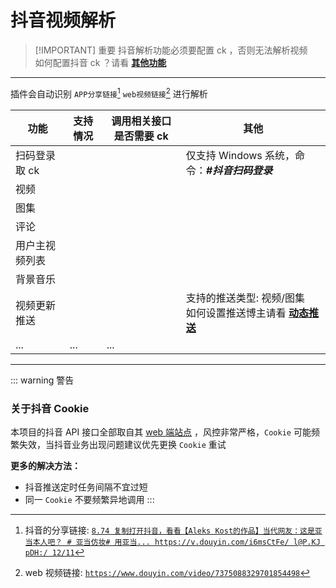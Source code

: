 # 抖音视频解析

> [!IMPORTANT] 重要
> 抖音解析功能必须要配置 ck ，否则无法解析视频<br>如何配置抖音 ck ？请看 [**其他功能**](../other.md#配置不同平台的-cookies)
>

---

插件会自动识别 `APP分享链接`[^1] `web视频链接`[^2] 进行解析<br>

| 功能           | 支持情况 | 调用相关接口是否需要 ck | 其他                                                                        |
| -------------- | -------- | ----------------------- | --------------------------------------------------------------------------- |
| 扫码登录取 ck  | <i class="fa-solid fa-check fa-shake fa-lg" style="color: #58fe79;"></i>       |                         | 仅支持 Windows 系统，命令：**_#抖音扫码登录_**                                   |
| 视频           | <i class="fa-solid fa-check fa-shake fa-lg" style="color: #58fe79;"></i>       | <i class="fa-solid fa-check fa-shake fa-lg" style="color: #ff0000;"></i>                      |                                                                             |
| 图集           | <i class="fa-solid fa-check fa-shake fa-lg" style="color: #58fe79;"></i>       | <i class="fa-solid fa-check fa-shake fa-lg" style="color: #ff0000;"></i>                      |                                                                             |
| 评论           | <i class="fa-solid fa-check fa-shake fa-lg" style="color: #58fe79;"></i>       | <i class="fa-solid fa-check fa-shake fa-lg" style="color: #ff0000;"></i>                      |                                                                             |
| 用户主视频列表 | <i class="fa-solid fa-check fa-shake fa-lg" style="color: #58fe79;"></i>       | <i class="fa-solid fa-check fa-shake fa-lg" style="color: #ff0000;"></i>                      |                                                                             |
| 背景音乐           | <i class="fa-solid fa-check fa-shake fa-lg" style="color: #58fe79;"></i>       | <i class="fa-solid fa-check fa-shake fa-lg" style="color: #ff0000;"></i>                      |                                                                             |
| 视频更新推送   | <i class="fa-solid fa-check fa-shake fa-lg" style="color: #58fe79;"></i>       | <i class="fa-solid fa-check fa-shake fa-lg" style="color: #ff0000;"></i>                      | 支持的推送类型: 视频/图集<br>如何设置推送博主请看 [**动态推送**](../push.md) |
| ...            | ...      | ...                     |                                                                             |

---

[^1]: 抖音的分享链接: [`8.74 复制打开抖音，看看【Aleks Kost的作品】当代网友：这是亚当本人吧？ # 亚当仿妆# 用亚当... https://v.douyin.com/i6msCtFe/ l@P.KJ pDH:/ 12/11`](https://v.douyin.com/i6msCtFe/)

[^2]: web 视频链接: [`https://www.douyin.com/video/7375088329701854498`](https://www.douyin.com/video/7375088329701854498)

::: warning 警告

### 关于抖音 Cookie

本项目的抖音 API 接口全部取自其 [web 端站点](https://www.douyin.com) ，风控非常严格，`Cookie` 可能频繁失效，当抖音业务出现问题建议优先更换 `Cookie` 重试

**更多的解决方法：**

- 抖音推送定时任务间隔不宜过短
- 同一 `Cookie` 不要频繁异地调用
  :::
